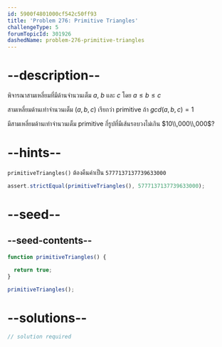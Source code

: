 ```yaml
---
id: 5900f4801000cf542c50ff93
title: 'Problem 276: Primitive Triangles'
challengeType: 5
forumTopicId: 301926
dashedName: problem-276-primitive-triangles
---
```


# --description--

พิจารณาสามเหลี่ยมที่มีด้านจำนวนเต็ม $a$, $b$ และ $c$ โดย $a ≤ b ≤ c$

สามเหลี่ยมด้านเท่าจำนวนเต็ม $(a,b,c)$ เรียกว่า primitive ถ้า $gcd(a,b,c) = 1$

มีสามเหลี่ยมด้านเท่าจำนวนเต็ม primitive กี่รูปที่มีเส้นรอบวงไม่เกิน $10\\,000\\,000$?

# --hints--

`primitiveTriangles()` ต้องคืนค่าเป็น `5777137137739633000`

```js
assert.strictEqual(primitiveTriangles(), 5777137137739633000);
```

# --seed--

## --seed-contents--

```js
function primitiveTriangles() {

  return true;
}

primitiveTriangles();
```

# --solutions--

```js
// solution required
```
